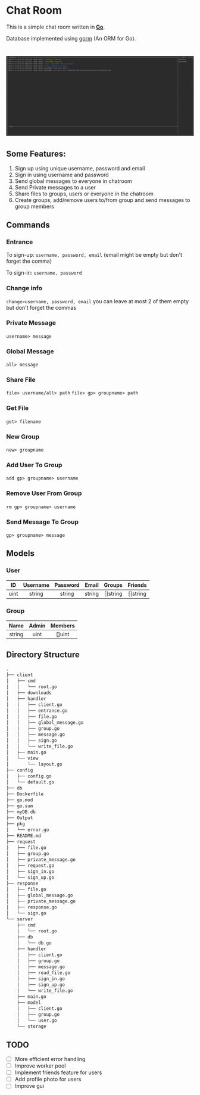 # Chat Room
This is a simple chat room written in [**Go**](https://golang.org/).

Database implemented using [gorm](https://gorm.io/) (An ORM for Go).
# ![Chatroom Example App](Output)

## Some Features:
1. Sign up using unique username, password and email
2. Sign in using username and password
3. Send global messages to everyone in chatroom
4. Send Private messages to a user
5. Share files to groups, users or everyone in the chatroom
6. Create groups, add/remove users to/from group and send messages to group members  
 
## Commands
### Entrance
To sign-up: 
`username, password, email`
(email might be empty but don't forget the comma)

To sign-in: 
`username, password`
### Change info
`change>username, password, email` you can leave at most 2 of them empty but don't forget the commas
### Private Message
`username> message`
### Global Message
`all> message` 
### Share File
`file> username/all> path`
`file> gp> groupname> path`
### Get File
`get> filename`
### New Group
`new> groupname`
### Add User To Group
`add gp> groupname> username`
### Remove User From Group
`rm gp> groupname> username`
### Send Message To Group
`gp> groupname> message`

## Models

### User
|ID|Username|Password| Email | Groups |  Friends  |
|:----:|:----:|:---------:|:---------:|:---------:|:---------:|
|uint| string |  string |  string |  []string | []string     |

### Group
|  Name  | Admin | Members | 
|:----:|:---------:|:---------:|
| string |  uint |  []uint |

## Directory Structure
```
.
├── client
│   ├── cmd
│   │   └── root.go
│   ├── downloads
│   ├── handler
│   │   ├── client.go
│   │   ├── entrance.go
│   │   ├── file.go
│   │   ├── global_message.go
│   │   ├── group.go
│   │   ├── message.go
│   │   ├── sign.go
│   │   └── write_file.go
│   ├── main.go
│   └── view
│       └── layout.go
├── config
│   ├── config.go
│   └── default.go
├── db
├── Dockerfile
├── go.mod
├── go.sum
├── myDB.db
├── Output
├── pkg
│   └── error.go
├── README.md
├── request
│   ├── file.go
│   ├── group.go
│   ├── private_message.go
│   ├── request.go
│   ├── sign_in.go
│   └── sign_up.go
├── response
│   ├── file.go
│   ├── global_message.go
│   ├── private_message.go
│   ├── response.go
│   └── sign.go
└── server
    ├── cmd
    │   └── root.go
    ├── db
    │   └── db.go
    ├── handler
    │   ├── client.go
    │   ├── group.go
    │   ├── message.go
    │   ├── read_file.go
    │   ├── sign_in.go
    │   ├── sign_up.go
    │   └── write_file.go
    ├── main.go
    ├── model
    │   ├── client.go
    │   ├── group.go
    │   └── user.go
    └── storage
```

## TODO
- [ ] More efficient error handling
- [ ] Improve worker pool
- [ ] Implement friends feature for users
- [ ] Add profile photo for users
- [ ] Improve gui
